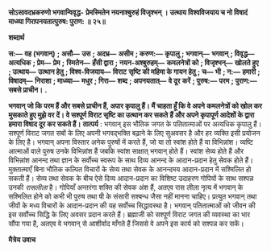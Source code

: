 **सोऽसावदभ्रकरुणो भगवान्विवृद्ध-** **प्रेमस्मितेन नयनाश्बुरुहं विजृश्भन् ।** **उत्थाय विश्वविजयाय च नो विषादं** **माध्व्या गिरापनयतात्पुरुष: पुराण: ॥ २५॥** 

**शब्दार्थ** 

**स:—** **वह (भगवान्)** **; असौ—** **उस** **; अदभ्र—** **असीम** **; करुण:—** **कृपालु** **; भगवान्—** **भगवान्** **; विवृद्ध—** **अत्यधिक** **; प्रेम—** **प्रेम** **;** **स्मितेन—** **हँसी द्वारा** **; नयन-अश्बुरुहम्—** **कमलनेत्रों को** **; विजृश्भन्—** **खोलते हुए** **; उत्थाय—** **उत्थान हेतु** **; विश्व-विजयाय—** **विराट** **सृष्टि की महिमा के गायन हेतु** **; च—** **भी** **; न:—** **हमारी** **; विषादम्—** **निराशा** **; माध्व्या—** **मधुर** **; गिरा—** **शब्द** **; अपनयतात्—** **वे दूर** **करें** **; पुरुष:—** **परम** **; पुराण:—** **सबसे प्राचीन।** **.** 

**भगवान् जो कि परम हैं और सबसे प्राचीन हैं, अपार कृपालु हैं। मैं चाहता हूँ कि वे अपने** **कमलनेत्रों को खोल कर मुसकाते हुए मुझे वर दें। वे सश्पूर्ण विराट सृष्टि का उत्थान कर सकते** **हैं और अपने कृपापूर्ण आदेशों के द्वारा हमारा विषाद दूर कर सकते हैं।** **तात्पर्य** : भगवान् इस भौतिक जगत के पतितात्माओं पर अत्यधिक कृपालु हैं। सश्पूर्ण विराट जगत सबों के लिए अपनी भगवद्भक्ति बढ़ाने के लिए सुअवसर है और हर व्यक्ति इसी प्रयोजन के लिए है। भगवान् अपना विस्तार अनेक पुरुषों में करते हैं, जो या तो स्वांश होते हैं या विभिन्नांश। व्यष्टि आत्माओं वाले पुरुष उनके विभिन्नांश हैं जबकि स्वांश साक्षात् भगवान् होते हैं। स्वांश सेव्य होते हैं और विभिन्नांश आनन्द तथा ज्ञान के सर्वोच्च स्वरूप के साथ दिव्य आनन्द के आदान-प्रदान हेतु सेवक होते हैं। मुक्तात्माएँ बिना भौतिक कल्पित विचारों के सेव्य तथा सेवक के आनन्दमय आदान-प्रदान में सश्मिलित हो सकती हैं। सेव्य तथा सेवक के बीच ऐसे दिव्य आदान-प्रदान का विशिष्ट उदाहरण गोपियों के साथ सश्पन्न उनकी *रासलीला* है। गोपियाँ अन्तरंगा शक्ति की सेवक अंश हैं, अतएव रास लीला नृत्य में भगवान् के सश्मिलित होने को कभी भी पुरुष तथा षी के संसारी सश्बन्ध जैसा नहीं मानना चाहिए। प्रत्युत भगवान् तथा जीवों के मध्य विचारों के आदान-प्रदान की यह सर्वोच्च सिद्धावस्था है। भगवान् पतितात्माओं को जीवन की इस सर्वोच्च सिद्धि के लिए अवसर प्रदान करते हैं। ब्रह्माजी को सश्पूर्ण विराट जगत की व्यवस्था का भार सौंपा गया है, अतएव वे भगवान् से आशीर्वाद माँगते हैं जिससे वे अपने इस कार्य को सश्पन्न कर सकें।  

**मैत्रेय उवाच** 
